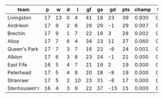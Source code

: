 |     team     | p  | w  | d | l  | gf | ga | gd  | pts | champ | top2  | top3  | top4  |  5-7  | bot4  | bot3  | bot2  |
|--------------|----|----|---|----|----|----|-----|-----|-------|-------|-------|-------|-------|-------|-------|-------|
| Livingston   | 17 | 13 | 0 |  4 | 41 | 18 |  23 |  39 | 0.930 | 0.994 | 0.999 | 1.000 | 0.000 | 0.000 | 0.000 | 0.000|
| Airdrieon    | 17 |  9 | 2 |  6 | 28 | 29 |  -1 |  29 | 0.007 | 0.172 | 0.505 | 0.711 | 0.253 | 0.082 | 0.036 | 0.010|
| Brechin      | 17 |  9 | 1 |  7 | 22 | 19 |   3 |  28 | 0.002 | 0.075 | 0.266 | 0.483 | 0.428 | 0.190 | 0.089 | 0.030|
| Alloa        | 17 |  7 | 6 |  4 | 34 | 23 |  11 |  27 | 0.060 | 0.684 | 0.870 | 0.945 | 0.053 | 0.008 | 0.002 | 0.000|
| Queen's Park | 17 |  7 | 3 |  7 | 16 | 22 |  -6 |  24 | 0.001 | 0.027 | 0.121 | 0.275 | 0.506 | 0.371 | 0.219 | 0.095|
| Albion       | 17 |  6 | 3 |  8 | 23 | 24 |  -1 |  21 | 0.000 | 0.019 | 0.093 | 0.218 | 0.500 | 0.453 | 0.282 | 0.126|
| East Fife    | 16 |  5 | 4 |  7 | 21 | 19 |   2 |  19 | 0.000 | 0.022 | 0.096 | 0.225 | 0.504 | 0.443 | 0.271 | 0.125|
| Peterhead    | 17 |  5 | 4 |  8 | 20 | 28 |  -8 |  19 | 0.000 | 0.006 | 0.037 | 0.100 | 0.424 | 0.659 | 0.476 | 0.270|
| Stranraer    | 17 |  5 | 2 | 10 | 23 | 31 |  -8 |  17 | 0.000 | 0.002 | 0.014 | 0.040 | 0.263 | 0.827 | 0.698 | 0.498|
| Stenhousem'r | 16 |  4 | 3 |  9 | 22 | 37 | -15 |  15 | 0.000 | 0.000 | 0.001 | 0.005 | 0.068 | 0.967 | 0.927 | 0.846|

